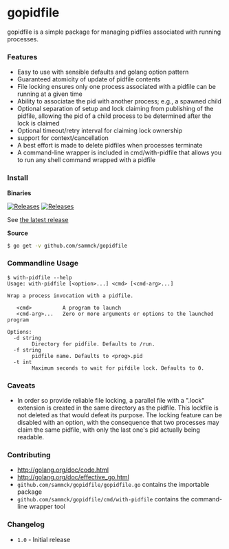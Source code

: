 # gopidfile

gopidfile is a simple package for managing pidfiles associated with running processes.

### Features

- Easy to use with sensible defaults and golang option pattern
- Guaranteed atomicity of update of pidfile contents
- File locking ensures only one process associated with a pidfile can be running at a given time
- Ability to associatae the pid with another process; e.g., a spawned child
- Optional separation of setup and lock claiming from publishing of the pidfile, allowing the pid of
  a child process to be determined after the lock is claimed
- Optional timeout/retry interval for claiming lock ownership
- support for context/cancellation
- A best effort is made to delete pidfiles when processes terminate
- A command-line wrapper is included in cmd/with-pidfile that allows you to run any shell command wrapped with a pidfile

### Install

**Binaries**

[![Releases](https://img.shields.io/github/release/sammck/gopidfile.svg)](https://github.com/sammck/gopidfile/releases) [![Releases](https://img.shields.io/github/downloads/sammck/gopidfile/total.svg)](https://github.com/sammck/gopidfile/releases)

See [the latest release](https://github.com/sammck/gopidfile/releases/latest)


**Source**

```sh
$ go get -v github.com/sammck/gopidfile
```


### Commandline Usage

<!-- render these help texts by hand,
  or use https://github.com/jpillora/md-tmpl
    with $ md-tmpl -w README.md -->

<!--tmpl,code=plain:echo "$ with-pidfile --help" && go run cmd/with-pidfile/with-pidfile.go --help -->
``` plain 
$ with-pidfile --help
Usage: with-pidfile [<option>...] <cmd> [<cmd-arg>...]

Wrap a process invocation with a pidfile.

   <cmd>          A program to launch
   <cmd-arg>...   Zero or more arguments or options to the launched program

Options:
  -d string
    	Directory for pidfile. Defaults to /run.
  -f string
    	pidfile name. Defaults to <prog>.pid
  -t int
    	Maximum seconds to wait for pifdile lock. Defaults to 0.
```
<!--/tmpl-->


### Caveats

- In order so provide reliable file locking, a parallel file with a ".lock" extension is created in the same directory
  as the pidfile. This lockfile is not deleted as that would defeat its purpose.  The locking feature
  can be disabled with an option, with the consequence that two processes may claim the same pidfile, with only the last one's
  pid actually being readable.

### Contributing

- http://golang.org/doc/code.html
- http://golang.org/doc/effective_go.html
- `github.com/sammck/gopidfile/gopidfile.go` contains the importable package
- `github.com/sammck/gopidfile/cmd/with-pidfile` contains the command-line wrapper tool

### Changelog

- `1.0` - Initial release
